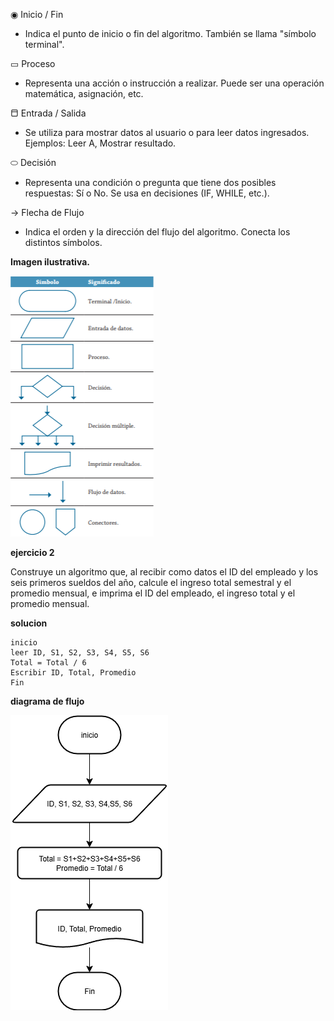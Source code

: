 ◉  Inicio / Fin  
   - Indica el punto de inicio o fin del algoritmo. También se llama "símbolo terminal".

▭  Proceso  
   - Representa una acción o instrucción a realizar. Puede ser una operación matemática, asignación, etc.

⬒  Entrada / Salida  
   - Se utiliza para mostrar datos al usuario o para leer datos ingresados. Ejemplos: Leer A, Mostrar resultado.

⬭  Decisión  
   - Representa una condición o pregunta que tiene dos posibles respuestas: Sí o No. Se usa en decisiones (IF, WHILE, etc.).

→  Flecha de Flujo  
   - Indica el orden y la dirección del flujo del algoritmo. Conecta los distintos símbolos.

**Imagen ilustrativa.**

![imagaen ilustrativa](<Captura de pantalla 2025-07-31 104623-1.png>)

**ejercicio 2**

Construye un algoritmo que, al recibir como datos el ID del empleado y los seis primeros sueldos del año, calcule el ingreso total semestral y el promedio mensual, e imprima el ID del empleado, el ingreso total y el promedio mensual.

**solucion**

```
inicio
leer ID, S1, S2, S3, S4, S5, S6
Total = Total / 6
Escribir ID, Total, Promedio
Fin
```
**diagrama de flujo**

![diagrama de flujo](<diagrama ej 2.drawio.png>)


